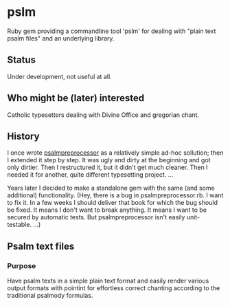# pslm

Ruby gem providing a commandline tool 'pslm' for dealing with
"plain text psalm files" and an underlying library.

## Status

Under development, not useful at all.

## Who might be (later) interested

Catholic typesetters dealing with Divine Office and gregorian chant.

## History

I once wrote [psalmpreprocessor](https://github.com/igneus/In-adiutorium/blob/master/nastroje/psalmpreprocessor.rb)
as a relatively simple ad-hoc sollution; then I extended it step by step. 
It was ugly and dirty at the beginning and got only dirtier.
Then I restructured it, but it didn't get much cleaner. Then I needed it for another, quite different typesetting
project. ... 

Years later I decided to make a standalone gem with the same (and some additional) functionality.
(Hey, there is a bug in psalmpreprocessor.rb. I want to fix it. In a few weeks I should deliver that book
for which the bug should be fixed. It means I don't want to break anything. It means I want to be secured by
automatic tests. But psalmpreprocessor isn't easily unit-testable. ...)

## Psalm text files

### Purpose

Have psalm texts in a simple plain text format and easily render
various output formats with pointint for effortless correct chanting
according to the traditional psalmody formulas.
